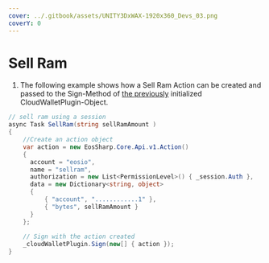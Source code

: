 ```yaml
---
cover: ../.gitbook/assets/UNITY3DxWAX-1920x360_Devs_03.png
coverY: 0
---
```


# Sell Ram

1. The following example shows how a Sell Ram Action can be created and passed to the Sign-Method of [the previously](https://liquiidio.gitbook.io/unity-plugin-suite/v/wcwunity/examples/example\_a) initialized CloudWalletPlugin-Object.

```csharp
// sell ram using a session
async Task SellRam(string sellRamAmount )
{
    //Create an action object
    var action = new EosSharp.Core.Api.v1.Action()
    {
      account = "eosio",
      name = "sellram",
      authorization = new List<PermissionLevel>() { _session.Auth },
      data = new Dictionary<string, object>
      {
          { "account", "............1" },
          { "bytes", sellRamAmount }
      }
    };
		
    // Sign with the action created
    _cloudWalletPlugin.Sign(new[] { action });
}
```
